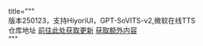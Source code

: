 title="""  
版本250123，支持HiyoriUI，GPT-SoVITS-v2,微软在线TTS<br>
仓库地址 [前往此处获取更新](https://github.com/YYuX-1145/Srt-AI-Voice-Assistant)  [获取额外内容](https://github.com/YYuX-1145/Srt-AI-Voice-Assistant/tree/main/tools)  
"""
